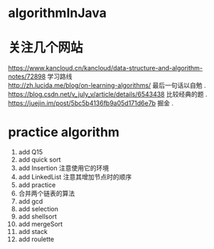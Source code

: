 # algorithmInJava

关注几个网站
==========

https://www.kancloud.cn/kancloud/data-structure-and-algorithm-notes/72898    学习路线  
http://zh.lucida.me/blog/on-learning-algorithms/  最后一句话以自勉 . 
https://blog.csdn.net/v_july_v/article/details/6543438  比较经典的题 . 
https://juejin.im/post/5bc5b4136fb9a05d171d6e7b  掘金 . 
  
practice algorithm 
==================
1. add Q15
2. add quick sort
3. add Insertion 注意使用它的环境
4. add LinkedList  注意其增加节点时的顺序
5. add practice
6. 合并两个链表的算法
7. add gcd
8. add selection
9. add shellsort
10. add mergeSort
11. add stack
12. add roulette
